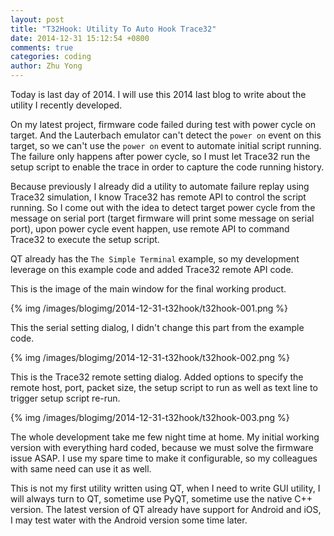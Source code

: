 ```yaml
---
layout: post
title: "T32Hook: Utility To Auto Hook Trace32"
date: 2014-12-31 15:12:54 +0800
comments: true
categories: coding
author: Zhu Yong
---
```


Today is last day of 2014. I will use this 2014 last blog to write about the utility I recently developed. 

On my latest project, firmware code failed during test with power cycle on target. And the Lauterbach emulator can't detect the `power on` event on this target, so we can't use the `power on` event to automate initial script running. The failure only happens after power cycle, so I must let Trace32 run the setup script to enable the trace in order to capture the code running history.   

Because previously I already did a utility to automate failure replay using Trace32 simulation, I know Trace32 has remote API to control the script running. So I come out with the idea to detect target power cycle from the message on serial port (target firmware will print some message on serial port), upon power cycle event happen, use remote API to command Trace32 to execute the setup script. 

QT already has the `The Simple Terminal` example, so my development leverage on this example code and added Trace32 remote API code. 

This is the image of the main window for the final working product.

{% img /images/blogimg/2014-12-31-t32hook/t32hook-001.png %}

<!-- more -->

This the serial setting dialog, I didn't change this part from the example code.

{% img /images/blogimg/2014-12-31-t32hook/t32hook-002.png %}

This is the Trace32 remote setting dialog. Added options to specify the remote host, port, packet size, the setup script to run as well as text line to trigger setup script re-run. 

{% img /images/blogimg/2014-12-31-t32hook/t32hook-003.png %}

The whole development take me few night time at home. My initial working version with everything hard coded, because we must solve the firmware issue ASAP. I use my spare time to make it configurable, so my colleagues with same need can use it as well. 

This is not my first utility written using QT, when I need to write GUI utility, I will always turn to QT, sometime use PyQT, sometime use the native C++ version. The latest version of QT already have support for Android and iOS, I may test water with the Android version some time later.   
